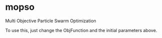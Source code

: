 # mopso

Multi Objective Particle Swarm Optimization


To use this, just change the ObjFunction and the initial parameters above.
